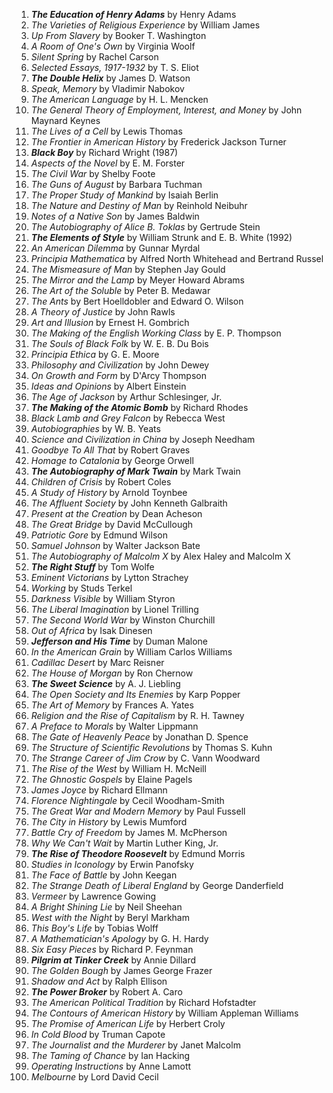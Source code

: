 1. **_The Education of Henry Adams_** by Henry Adams
1. _The Varieties of Religious Experience_ by William James
1. _Up From Slavery_ by Booker T. Washington
1. _A Room of One's Own_ by Virginia Woolf
1. _Silent Spring_ by Rachel Carson
1. _Selected Essays, 1917-1932_ by T. S. Eliot
1. **_The Double Helix_** by James D. Watson
1. _Speak, Memory_ by Vladimir Nabokov
1. _The American Language_ by H. L. Mencken
1. _The General Theory of Employment, Interest, and Money_ by John Maynard Keynes
1. _The Lives of a Cell_ by Lewis Thomas
1. _The Frontier in American History_ by Frederick Jackson Turner
1. **_Black Boy_** by Richard Wright (1987)
1. _Aspects of the Novel_ by E. M. Forster
1. _The Civil War_ by Shelby Foote
1. _The Guns of August_ by Barbara Tuchman
1. _The Proper Study of Mankind_ by Isaiah Berlin
1. _The Nature and Destiny of Man_ by Reinhold Neibuhr
1. _Notes of a Native Son_ by James Baldwin
1. _The Autobiography of Alice B. Toklas_ by Gertrude Stein
1. **_The Elements of Style_** by William Strunk and E. B. White (1992)
1. _An American Dilemma_ by Gunnar Myrdal
1. _Principia Mathematica_ by Alfred North Whitehead and Bertrand Russel
1. _The Mismeasure of Man_ by Stephen Jay Gould
1. _The Mirror and the Lamp_ by Meyer Howard Abrams
1. _The Art of the Soluble_ by Peter B. Medawar
1. _The Ants_ by Bert Hoelldobler and Edward O. Wilson
1. _A Theory of Justice_ by John Rawls
1. _Art and Illusion_ by Ernest H. Gombrich
1. _The Making of the English Working Class_ by E. P. Thompson
1. _The Souls of Black Folk_ by W. E. B. Du Bois
1. _Principia Ethica_ by G. E. Moore
1. _Philosophy and Civilization_ by John Dewey
1. _On Growth and Form_ by D'Arcy Thompson
1. _Ideas and Opinions_ by Albert Einstein
1. _The Age of Jackson_ by Arthur Schlesinger, Jr.
1. **_The Making of the Atomic Bomb_** by Richard Rhodes
1. _Black Lamb and Grey Falcon_ by Rebecca West
1. _Autobiographies_ by W. B. Yeats
1. _Science and Civilization in China_ by Joseph Needham
1. _Goodbye To All That_ by Robert Graves
1. _Homage to Catalonia_ by George Orwell
1. **_The Autobiography of Mark Twain_** by Mark Twain
1. _Children of Crisis_ by Robert Coles
1. _A Study of History_ by Arnold Toynbee
1. _The Affluent Society_ by John Kenneth Galbraith
1. _Present at the Creation_ by Dean Acheson
1. _The Great Bridge_ by David McCullough
1. _Patriotic Gore_ by Edmund Wilson
1. _Samuel Johnson_ by Walter Jackson Bate
1. _The Autobiography of Malcolm X_ by Alex Haley and Malcolm X
1. **_The Right Stuff_** by Tom Wolfe
1. _Eminent Victorians_ by Lytton Strachey
1. _Working_ by Studs Terkel
1. _Darkness Visible_ by William Styron
1. _The Liberal Imagination_ by Lionel Trilling
1. _The Second World War_ by Winston Churchill
1. _Out of Africa_ by Isak Dinesen
1. **_Jefferson and His Time_** by Duman Malone
1. _In the American Grain_ by William Carlos Williams
1. _Cadillac Desert_ by Marc Reisner
1. _The House of Morgan_ by Ron Chernow
1. **_The Sweet Science_** by A. J. Liebling
1. _The Open Society and Its Enemies_ by Karp Popper
1. _The Art of Memory_ by Frances A. Yates
1. _Religion and the Rise of Capitalism_ by R. H. Tawney
1. _A Preface to Morals_ by Walter Lippmann
1. _The Gate of Heavenly Peace_ by Jonathan D. Spence
1. _The Structure of Scientific Revolutions_ by Thomas S. Kuhn
1. _The Strange Career of Jim Crow_ by C. Vann Woodward
1. _The Rise of the West_ by William H. McNeill
1. _The Ghnostic Gospels_ by Elaine Pagels
1. _James Joyce_ by Richard Ellmann
1. _Florence Nightingale_ by Cecil Woodham-Smith
1. _The Great War and Modern Memory_ by Paul Fussell
1. _The City in History_ by Lewis Mumford
1. _Battle Cry of Freedom_ by James M. McPherson
1. _Why We Can't Wait_ by Martin Luther King, Jr.
1. **_The Rise of Theodore Roosevelt_** by Edmund Morris
1. _Studies in Iconology_ by Erwin Panofsky
1. _The Face of Battle_ by John Keegan
1. _The Strange Death of Liberal England_ by George Danderfield
1. _Vermeer_ by Lawrence Gowing
1. _A Bright Shining Lie_ by Neil Sheehan
1. _West with the Night_ by Beryl Markham
1. _This Boy's Life_ by Tobias Wolff
1. _A Mathematician's Apology_ by G. H. Hardy
1. _Six Easy Pieces_ by Richard P. Feynman
1. **_Pilgrim at Tinker Creek_** by Annie Dillard
1. _The Golden Bough_ by James George Frazer
1. _Shadow and Act_ by Ralph Ellison
1. **_The Power Broker_** by Robert A. Caro
1. _The American Political Tradition_ by Richard Hofstadter
1. _The Contours of American History_ by William Appleman Williams
1. _The Promise of American Life_ by Herbert Croly
1. _In Cold Blood_ by Truman Capote
1. _The Journalist and the Murderer_ by Janet Malcolm
1. _The Taming of Chance_ by Ian Hacking
1. _Operating Instructions_ by Anne Lamott
1. _Melbourne_ by Lord David Cecil
